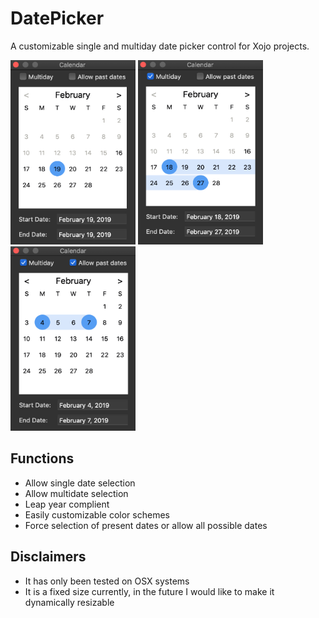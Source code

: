 # DatePicker
A customizable single and multiday date picker control for Xojo projects.

<span>
  <img src="/Graphics/singleDayShot.png" alt="drawing" width="200" height="295"/>
</span>
<span>
  <img src="/Graphics/multiDayShot.png" alt="drawing" width="200" height="295"/>
</span>
<span>
  <img src="/Graphics/allDatesScreenShot.png" alt="drawing" width="200" height="295"/>
</span>

## Functions
* Allow single date selection
* Allow multidate selection
* Leap year complient
* Easily customizable color schemes
* Force selection of present dates or allow all possible dates
        
## Disclaimers
* It has only been tested on OSX systems
* It is a fixed size currently, in the future I would like to make it dynamically resizable
